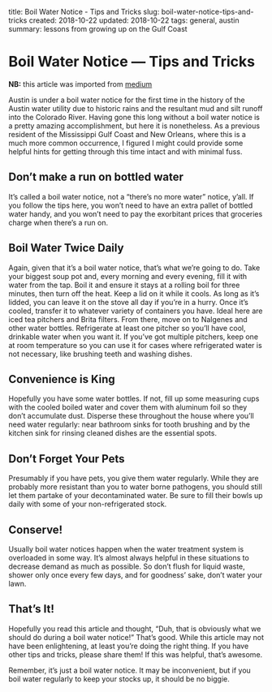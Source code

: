title: Boil Water Notice - Tips and Tricks
slug: boil-water-notice-tips-and-tricks
created: 2018-10-22
updated: 2018-10-22
tags: general, austin
summary: lessons from growing up on the Gulf Coast

# Boil Water Notice &mdash; Tips and Tricks

**NB:** this article was imported from [medium](https://medium.com/@mplanchard/boil-water-notice-tips-and-tricks-762cd77259ae)

Austin is under a boil water notice for the first time in the history of the Austin water utility due to historic rains and the resultant mud and silt runoff into the Colorado River. Having gone this long without a boil water notice is a pretty amazing accomplishment, but here it is nonetheless. As a previous resident of the Mississippi Gulf Coast and New Orleans, where this is a much more common occurrence, I figured I might could provide some helpful hints for getting through this time intact and with minimal fuss.

## Don’t make a run on bottled water

It’s called a boil water notice, not a “there’s no more water” notice, y’all. If you follow the tips here, you won’t need to have an extra pallet of bottled water handy, and you won’t need to pay the exorbitant prices that groceries charge when there’s a run on.

## Boil Water Twice Daily

Again, given that it’s a boil water notice, that’s what we’re going to do. Take your biggest soup pot and, every morning and every evening, fill it with water from the tap. Boil it and ensure it stays at a rolling boil for three minutes, then turn off the heat. Keep a lid on it while it cools. As long as it’s lidded, you can leave it on the stove all day if you’re in a hurry. Once it’s cooled, transfer it to whatever variety of containers you have. Ideal here are iced tea pitchers and Brita filters. From there, move on to Nalgenes and other water bottles. Refrigerate at least one pitcher so you’ll have cool, drinkable water when you want it. If you’ve got multiple pitchers, keep one at room temperature so you can use it for cases where refrigerated water is not necessary, like brushing teeth and washing dishes.

## Convenience is King

Hopefully you have some water bottles. If not, fill up some measuring cups with the cooled boiled water and cover them with aluminum foil so they don’t accumulate dust. Disperse these throughout the house where you’ll need water regularly: near bathroom sinks for tooth brushing and by the kitchen sink for rinsing cleaned dishes are the essential spots.

## Don’t Forget Your Pets

Presumably if you have pets, you give them water regularly. While they are probably more resistant than you to water borne pathogens, you should still let them partake of your decontaminated water. Be sure to fill their bowls up daily with some of your non-refrigerated stock.

## Conserve!

Usually boil water notices happen when the water treatment system is overloaded in some way. It’s almost always helpful in these situations to decrease demand as much as possible. So don’t flush for liquid waste, shower only once every few days, and for goodness’ sake, don’t water your lawn.

## That’s It!

Hopefully you read this article and thought, “Duh, that is obviously what we should do during a boil water notice!” That’s good. While this article may not have been enlightening, at least you’re doing the right thing. If you have other tips and tricks, please share them! If this was helpful, that’s awesome.

Remember, it’s just a boil water notice. It may be inconvenient, but if you boil water regularly to keep your stocks up, it should be no biggie.
